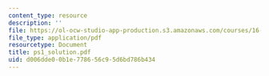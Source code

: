 ```yaml
---
content_type: resource
description: ''
file: https://ol-ocw-studio-app-production.s3.amazonaws.com/courses/16-13-aerodynamics-of-viscous-fluids-fall-2003/d006dde00b1e778656c95d6bd786b434_ps1_solution.pdf
file_type: application/pdf
resourcetype: Document
title: ps1_solution.pdf
uid: d006dde0-0b1e-7786-56c9-5d6bd786b434
---
```

